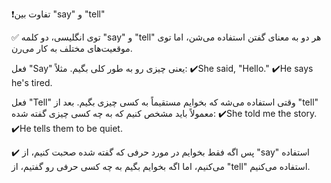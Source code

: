 ❗️تفاوت بین "say" و "tell"

✅ توی انگلیسی، دو کلمه "say" و "tell" هر دو به معنای گفتن استفاده می‌شن، اما توی موقعیت‌های مختلف به کار می‌رن.

فعل "Say" یعنی چیزی رو به طور کلی بگیم. مثلاً:
✔️She said, "Hello."
✔️He says he's tired.

فعل "Tell" وقتی استفاده می‌شه که بخوایم مستقیماً به کسی چیزی بگیم. بعد از "tell" معمولاً باید مشخص کنیم که به چه کسی چیزی گفته شده:
✔️She told me the story.
✔️He tells them to be quiet.


✔️ پس اگه فقط بخوایم در مورد حرفی که گفته شده صحبت کنیم، از "say" استفاده می‌کنیم، اما اگه بخوایم بگیم به چه کسی حرفی رو گفتیم، از "tell" استفاده می‌کنیم.
